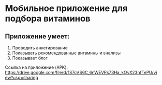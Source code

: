 # Мобильное приложение для подбора витаминов

## Приложение умеет:
1. Проводить анкетирование
2. Показывать рекомендованные витамины и анализы
3. Показывает блог

Ссылка на приложение (APK): https://drive.google.com/file/d/1S7oVS6C_6nWEVRs73Ha_kOvX23nfTePU/view?usp=sharing